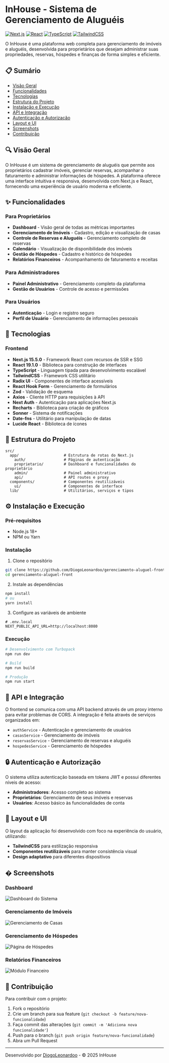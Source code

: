 # InHouse - Sistema de Gerenciamento de Aluguéis

[![Next.js](https://img.shields.io/badge/Next.js-15.5.0-black)](https://nextjs.org/)
[![React](https://img.shields.io/badge/React-19.1.0-blue)](https://react.dev/)
[![TypeScript](https://img.shields.io/badge/TypeScript-5-blue)](https://www.typescriptlang.org/)
[![TailwindCSS](https://img.shields.io/badge/TailwindCSS-4-06B6D4)](https://tailwindcss.com/)

O InHouse é uma plataforma web completa para gerenciamento de imóveis e aluguéis, desenvolvida para proprietários que desejam administrar suas propriedades, reservas, hóspedes e finanças de forma simples e eficiente.

## 📋 Sumário

- [Visão Geral](#visão-geral)
- [Funcionalidades](#funcionalidades)
- [Tecnologias](#tecnologias)
- [Estrutura do Projeto](#estrutura-do-projeto)
- [Instalação e Execução](#instalação-e-execução)
- [API e Integração](#api-e-integração)
- [Autenticação e Autorização](#autenticação-e-autorização)
- [Layout e UI](#layout-e-ui)
- [Screenshots](#screenshots)
- [Contribuição](#contribuição)

## 🔍 Visão Geral

O InHouse é um sistema de gerenciamento de aluguéis que permite aos proprietários cadastrar imóveis, gerenciar reservas, acompanhar o faturamento e administrar informações de hóspedes. A plataforma oferece uma interface intuitiva e responsiva, desenvolvida com Next.js e React, fornecendo uma experiência de usuário moderna e eficiente.

## ✨ Funcionalidades

### Para Proprietários
- **Dashboard** - Visão geral de todas as métricas importantes
- **Gerenciamento de Imóveis** - Cadastro, edição e visualização de casas
- **Controle de Reservas e Aluguéis** - Gerenciamento completo de reservas
- **Calendário** - Visualização de disponibilidade dos imóveis
- **Gestão de Hóspedes** - Cadastro e histórico de hóspedes
- **Relatórios Financeiros** - Acompanhamento de faturamento e receitas

### Para Administradores
- **Painel Administrativo** - Gerenciamento completo da plataforma
- **Gestão de Usuários** - Controle de acesso e permissões

### Para Usuários
- **Autenticação** - Login e registro seguro
- **Perfil de Usuário** - Gerenciamento de informações pessoais

## 🚀 Tecnologias

### Frontend
- **Next.js 15.5.0** - Framework React com recursos de SSR e SSG
- **React 19.1.0** - Biblioteca para construção de interfaces
- **TypeScript** - Linguagem tipada para desenvolvimento escalável
- **TailwindCSS** - Framework CSS utilitário
- **Radix UI** - Componentes de interface acessíveis
- **React Hook Form** - Gerenciamento de formulários
- **Zod** - Validação de esquema
- **Axios** - Cliente HTTP para requisições à API
- **Next Auth** - Autenticação para aplicações Next.js
- **Recharts** - Biblioteca para criação de gráficos
- **Sonner** - Sistema de notificações
- **Date-fns** - Utilitário para manipulação de datas
- **Lucide React** - Biblioteca de ícones

## 📁 Estrutura do Projeto

```
src/
  app/                    # Estrutura de rotas do Next.js
    auth/                 # Páginas de autenticação
    proprietario/         # Dashboard e funcionalidades do proprietário
    admin/                # Painel administrativo
    api/                  # API routes e proxy
  components/             # Componentes reutilizáveis
    ui/                   # Componentes de interface
  lib/                    # Utilitários, serviços e tipos
```

## ⚙️ Instalação e Execução

### Pré-requisitos

- Node.js 18+
- NPM ou Yarn

### Instalação

1. Clone o repositório
```bash
git clone https://github.com/DiogoLeonardoo/gerenciamento-aluguel-front.git
cd gerenciamento-aluguel-front
```

2. Instale as dependências
```bash
npm install
# ou
yarn install
```

3. Configure as variáveis de ambiente
```
# .env.local
NEXT_PUBLIC_API_URL=http://localhost:8080
```

### Execução

```bash
# Desenvolvimento com Turbopack
npm run dev

# Build
npm run build

# Produção
npm run start
```

## 🔌 API e Integração

O frontend se comunica com uma API backend através de um proxy interno para evitar problemas de CORS. A integração é feita através de serviços organizados em:

- `authService` - Autenticação e gerenciamento de usuários
- `casasService` - Gerenciamento de imóveis
- `reservasService` - Gerenciamento de reservas e aluguéis
- `hospedesService` - Gerenciamento de hóspedes

## 🔒 Autenticação e Autorização

O sistema utiliza autenticação baseada em tokens JWT e possui diferentes níveis de acesso:
- **Administradores**: Acesso completo ao sistema
- **Proprietários**: Gerenciamento de seus imóveis e reservas
- **Usuários**: Acesso básico às funcionalidades de conta

## 🎨 Layout e UI

O layout da aplicação foi desenvolvido com foco na experiência do usuário, utilizando:
- **TailwindCSS** para estilização responsiva
- **Componentes reutilizáveis** para manter consistência visual
- **Design adaptativo** para diferentes dispositivos

## � Screenshots

### Dashboard
![Dashboard do Sistema](public/dashboard-inhouse.png)

### Gerenciamento de Imóveis
![Gerenciamento de Casas](public/houses.jpg)

### Gerenciamento de Hóspedes
![Página de Hóspedes](public/hospedes.png)

### Relatórios Financeiros
![Módulo Financeiro](public/financeiro.png)

## 👥 Contribuição

Para contribuir com o projeto:

1. Fork o repositório
2. Crie um branch para sua feature (`git checkout -b feature/nova-funcionalidade`)
3. Faça commit das alterações (`git commit -m 'Adiciona nova funcionalidade'`)
4. Push para o branch (`git push origin feature/nova-funcionalidade`)
5. Abra um Pull Request

---

Desenvolvido por [DiogoLeonardoo](https://github.com/DiogoLeonardoo) - © 2025 InHouse
